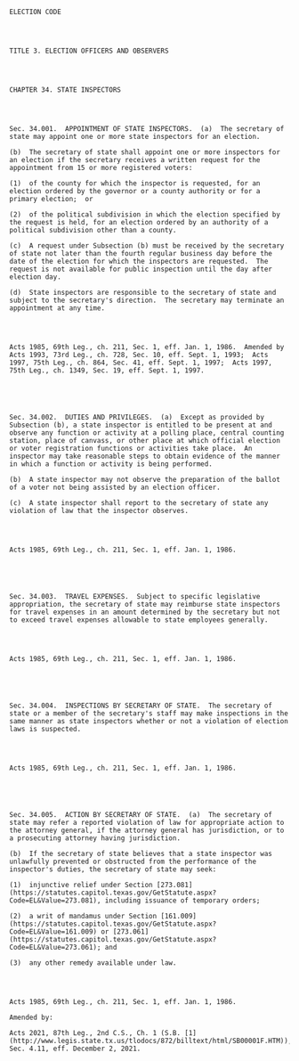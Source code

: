 ﻿
    
    
    	
    					
    
    
    ELECTION CODE
    
      
    
    
    TITLE 3. ELECTION OFFICERS AND OBSERVERS
    
      
    
    
    CHAPTER 34. STATE INSPECTORS
    
      
    
    
    Sec. 34.001.  APPOINTMENT OF STATE INSPECTORS.  (a)  The secretary of state may appoint one or more state inspectors for an election.
    
    (b)  The secretary of state shall appoint one or more inspectors for an election if the secretary receives a written request for the appointment from 15 or more registered voters:
    
    (1)  of the county for which the inspector is requested, for an election ordered by the governor or a county authority or for a primary election;  or
    
    (2)  of the political subdivision in which the election specified by the request is held, for an election ordered by an authority of a political subdivision other than a county.
    
    (c)  A request under Subsection (b) must be received by the secretary of state not later than the fourth regular business day before the date of the election for which the inspectors are requested.  The request is not available for public inspection until the day after election day.
    
    (d)  State inspectors are responsible to the secretary of state and subject to the secretary's direction.  The secretary may terminate an appointment at any time.
    
    
    
    
    Acts 1985, 69th Leg., ch. 211, Sec. 1, eff. Jan. 1, 1986.  Amended by Acts 1993, 73rd Leg., ch. 728, Sec. 10, eff. Sept. 1, 1993;  Acts 1997, 75th Leg., ch. 864, Sec. 41, eff. Sept. 1, 1997;  Acts 1997, 75th Leg., ch. 1349, Sec. 19, eff. Sept. 1, 1997.
    
    
    
    
    
    Sec. 34.002.  DUTIES AND PRIVILEGES.  (a)  Except as provided by Subsection (b), a state inspector is entitled to be present at and observe any function or activity at a polling place, central counting station, place of canvass, or other place at which official election or voter registration functions or activities take place.  An inspector may take reasonable steps to obtain evidence of the manner in which a function or activity is being performed.
    
    (b)  A state inspector may not observe the preparation of the ballot of a voter not being assisted by an election officer.
    
    (c)  A state inspector shall report to the secretary of state any violation of law that the inspector observes.
    
    
    
    
    Acts 1985, 69th Leg., ch. 211, Sec. 1, eff. Jan. 1, 1986.
    
    
    
    
    
    Sec. 34.003.  TRAVEL EXPENSES.  Subject to specific legislative appropriation, the secretary of state may reimburse state inspectors for travel expenses in an amount determined by the secretary but not to exceed travel expenses allowable to state employees generally.
    
    
    
    
    Acts 1985, 69th Leg., ch. 211, Sec. 1, eff. Jan. 1, 1986.
    
    
    
    
    
    Sec. 34.004.  INSPECTIONS BY SECRETARY OF STATE.  The secretary of state or a member of the secretary's staff may make inspections in the same manner as state inspectors whether or not a violation of election laws is suspected.
    
    
    
    
    Acts 1985, 69th Leg., ch. 211, Sec. 1, eff. Jan. 1, 1986.
    
    
    
    
    
    Sec. 34.005.  ACTION BY SECRETARY OF STATE.  (a)  The secretary of state may refer a reported violation of law for appropriate action to the attorney general, if the attorney general has jurisdiction, or to a prosecuting attorney having jurisdiction.
    
    (b)  If the secretary of state believes that a state inspector was unlawfully prevented or obstructed from the performance of the inspector's duties, the secretary of state may seek:
    
    (1)  injunctive relief under Section [273.081](https://statutes.capitol.texas.gov/GetStatute.aspx?Code=EL&Value=273.081), including issuance of temporary orders;
    
    (2)  a writ of mandamus under Section [161.009](https://statutes.capitol.texas.gov/GetStatute.aspx?Code=EL&Value=161.009) or [273.061](https://statutes.capitol.texas.gov/GetStatute.aspx?Code=EL&Value=273.061); and
    
    (3)  any other remedy available under law.
    
    
    
    
    Acts 1985, 69th Leg., ch. 211, Sec. 1, eff. Jan. 1, 1986.
    
    Amended by: 
    
    Acts 2021, 87th Leg., 2nd C.S., Ch. 1 (S.B. [1](http://www.legis.state.tx.us/tlodocs/872/billtext/html/SB00001F.HTM)), Sec. 4.11, eff. December 2, 2021.
    
    
    
    
    				
